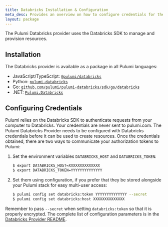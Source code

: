 ```yaml
---
title: Databricks Installation & Configuration
meta_desc: Provides an overview on how to configure credentials for the Pulumi Databricks Provider.
layout: package
---
```


The Pulumi Databricks provider uses the Databricks SDK to manage and provision resources.

## Installation

The Databricks provider is available as a package in all Pulumi languages:

* JavaScript/TypeScript: [`@pulumi/databricks`](https://www.npmjs.com/package/@pulumi/databricks)
* Python: [`pulumi-databricks`](https://pypi.org/project/pulumi-databricks/)
* Go: [`github.com/pulumi/pulumi-databricks/sdk/go/databricks`](https://github.com/pulumi/pulumi-databricks)
* .NET: [`Pulumi.Databricks`](https://www.nuget.org/packages/Pulumi.Databricks)

## Configuring Credentials

Pulumi relies on the Databricks SDK to authenticate requests from your computer to Databricks. Your credentials are never sent
to pulumi.com. The Pulumi Databricks Provider needs to be configured with Databricks credentials
before it can be used to create resources. Once the credentials obtained, there are two ways to communicate your authorization tokens to Pulumi:

1. Set the environment variables `DATABRICKS_HOST` and `DATABRICKS_TOKEN`:

    ```bash
    $ export DATABRICKS_HOST=XXXXXXXXXXXXXX
    $ export DATABRICKS_TOKEN=YYYYYYYYYYYYYY
    ```

2. Set them using configuration, if you prefer that they be stored alongside your Pulumi stack for easy multi-user access:

    ```bash
    $ pulumi config set databricks:token YYYYYYYYYYYYYY --secret
    $ pulumi config set databricks:host XXXXXXXXXXXXXX
    ```

Remember to pass `--secret` when setting `databricks:token` so that it is properly encrypted. The complete list of
configuration parameters is in the [Databricks Provider README](https://github.com/pulumi/pulumi-databricks/blob/master/README.md).
